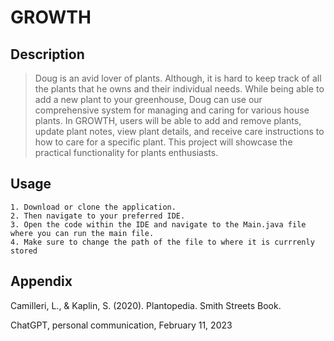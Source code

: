# GROWTH

## Description

>Doug is an avid lover of plants. Although, it is hard to keep track of all the plants that he owns and their individual needs. While being able to add a new plant to your greenhouse, Doug can use our comprehensive system for managing and caring for various house plants. In GROWTH, users will be able to add and remove plants, update plant notes, view plant details, and receive care instructions to how to care for a specific plant. This project will showcase the practical functionality for plants enthusiasts.

## Usage

    1. Download or clone the application.
    2. Then navigate to your preferred IDE.
    3. Open the code within the IDE and navigate to the Main.java file where you can run the main file.
    4. Make sure to change the path of the file to where it is currrenly stored

## Appendix
Camilleri, L., & Kaplin, S. (2020). Plantopedia. Smith Streets Book.

ChatGPT, personal communication, February 11, 2023